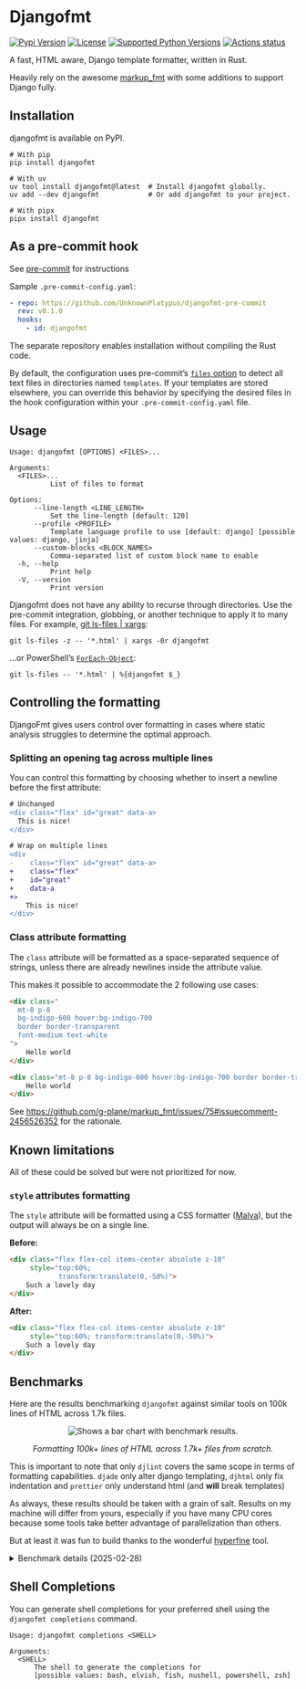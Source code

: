 # Djangofmt

[![Pypi Version](https://img.shields.io/pypi/v/djangofmt.svg)](https://pypi.python.org/djangofmt)
[![License](https://img.shields.io/pypi/l/djangofmt.svg)](https://github.com/UnknownPlatypus/djangofmt/blob/main/LICENSE)
[![Supported Python Versions](https://img.shields.io/pypi/pyversions/djangofmt.svg)](https://pypi.python.org/pypi/djangofmt)
[![Actions status](https://github.com/UnknownPlatypus/djangofmt/actions/workflows/ci.yml/badge.svg)](https://github.com/UnknownPlatypus/djangofmt/actions)

A fast, HTML aware, Django template formatter, written in Rust.

Heavily rely on the awesome [markup_fmt](https://github.com/g-plane/markup_fmt) with some additions to support Django fully.

## Installation

djangofmt is available on PyPI.

```shell
# With pip
pip install djangofmt

# With uv
uv tool install djangofmt@latest  # Install djangofmt globally.
uv add --dev djangofmt            # Or add djangofmt to your project.

# With pipx
pipx install djangofmt
```

## As a pre-commit hook

See [pre-commit](https://github.com/pre-commit/pre-commit) for instructions

Sample `.pre-commit-config.yaml`:

```yaml
- repo: https://github.com/UnknownPlatypus/djangofmt-pre-commit
  rev: v0.1.0
  hooks:
    - id: djangofmt
```

The separate repository enables installation without compiling the Rust code.

By default, the configuration uses pre-commit’s [`files` option](https://pre-commit.com/#creating-new-hooks) to detect
all text files in directories named `templates`. If your templates are stored elsewhere, you can override this behavior
by specifying the desired files in the hook configuration within your `.pre-commit-config.yaml` file.

## Usage

```shell
Usage: djangofmt [OPTIONS] <FILES>...

Arguments:
  <FILES>...
          List of files to format

Options:
      --line-length <LINE_LENGTH>
          Set the line-length [default: 120]
      --profile <PROFILE>
          Template language profile to use [default: django] [possible values: django, jinja]
      --custom-blocks <BLOCK_NAMES>
          Comma-separated list of custom block name to enable
  -h, --help
          Print help
  -V, --version
          Print version
```

Djangofmt does not have any ability to recurse through directories.
Use the pre-commit integration, globbing, or another technique to apply it to many files.
For example, [git ls-files | xargs](https://adamj.eu/tech/2022/03/09/how-to-run-a-command-on-many-files-in-your-git-repository/):

```shell
git ls-files -z -- '*.html' | xargs -0r djangofmt
```

…or PowerShell’s [`ForEach-Object`](https://learn.microsoft.com/en-us/powershell/module/microsoft.powershell.core/foreach-object):

```shell
git ls-files -- '*.html' | %{djangofmt $_}
```

## Controlling the formatting

DjangoFmt gives users control over formatting in cases where
static analysis struggles to determine the optimal approach.

### Splitting an opening tag across multiple lines

You can control this formatting by choosing whether to insert a newline before the first attribute:

```diff
# Unchanged
<div class="flex" id="great" data-a>
  This is nice!
</div>

# Wrap on multiple lines
<div
-    class="flex" id="great" data-a>
+    class="flex"
+    id="great"
+    data-a
+>
    This is nice!
</div>
```

### Class attribute formatting

The `class` attribute will be formatted as a space-separated sequence of strings,
unless there are already newlines inside the attribute value.

This makes it possible to accommodate the 2 following use cases:

```html
<div class="
  mt-8 p-8
  bg-indigo-600 hover:bg-indigo-700
  border border-transparent
  font-medium text-white
">
    Hello world
</div>

<div class="mt-8 p-8 bg-indigo-600 hover:bg-indigo-700 border border-transparent font-medium text-white">
    Hello world
</div>
```

See https://github.com/g-plane/markup_fmt/issues/75#issuecomment-2456526352 for the rationale.

## Known limitations

All of these could be solved but were not prioritized for now.

### `style` attributes formatting

The `style` attribute will be formatted using a CSS formatter ([Malva](https://github.com/g-plane/malva)),
but the output will always be on a single line.

**Before:**

```html
<div class="flex flex-col items-center absolute z-10"
     style="top:60%;
            transform:translate(0,-50%)">
    Such a lovely day
</div>
```

**After:**

```html
<div class="flex flex-col items-center absolute z-10"
     style="top:60%; transform:translate(0,-50%)">
    Such a lovely day
</div>
```

## Benchmarks

Here are the results benchmarking `djangofmt` against similar tools on 100k lines of HTML across 1.7k files.

<p align="center">
  <picture align="center">
    <source media="(prefers-color-scheme: dark)" srcset="https://github.com/user-attachments/assets/3b09a8a2-b5cb-4f1b-a0bc-5f4e3ca169db">
    <source media="(prefers-color-scheme: light)" srcset="https://github.com/user-attachments/assets/88dda91e-cfdd-45a7-a3b4-1f3cc2d0fe95">
    <img alt="Shows a bar chart with benchmark results." src="https://github.com/user-attachments/assets/88dda91e-cfdd-45a7-a3b4-1f3cc2d0fe95">
  </picture>
</p>

<p align="center">
  <i>Formatting 100k+ lines of HTML across 1.7k+ files from scratch.</i>
</p>

This is important to note that only `djlint` covers the same scope in terms of formatting capabilities.
`djade` only alter django templating, `djhtml` only fix indentation and `prettier` only understand html (and **will** break templates)

As always, these results should be taken with a grain of salt.
Results on my machine will differ from yours, especially if you have many CPU cores because some tools take better advantage of parallelization than others.

But at least it was fun to build thanks to the wonderful [hyperfine](https://github.com/sharkdp/hyperfine) tool.

<details>
  <summary>Benchmark details (2025-02-28)</summary>

This was run on my AMD Ryzen 9 7950X (32) @ 5.881GHz.

Tools versions:

- djangofmt: v0.1.0
- prettier: v3.5.2
- djlint: v1.36.4
- djade: v1.3.2
- djhtml: v3.0.7

<pre><code>Benchmark 1: cat /tmp/test-files | xargs --max-procs=0 ../../target/release/djangofmt format --profile django --line-length 120 --quiet
  Time (mean ± σ):      19.8 ms ±   0.9 ms    [User: 179.6 ms, System: 73.7 ms]
  Range (min … max):    18.3 ms …  23.3 ms    73 runs

  Warning: Ignoring non-zero exit code.

Benchmark 2: cat /tmp/test-files | xargs --max-procs=0 djade --target-version 5.1
  Time (mean ± σ):      72.0 ms ±   1.0 ms    [User: 63.2 ms, System: 9.3 ms]
  Range (min … max):    70.5 ms …  73.4 ms    18 runs

Benchmark 3: cat /tmp/test-files | xargs --max-procs=0 djhtml
  Time (mean ± σ):      1.401 s ±  0.026 s    [User: 1.322 s, System: 0.079 s]
  Range (min … max):    1.373 s …  1.453 s    10 runs

Benchmark 4: cat /tmp/test-files | xargs --max-procs=0 djlint --reformat --profile=django --max-line-length 120
  Time (mean ± σ):      2.343 s ±  0.026 s    [User: 64.944 s, System: 1.176 s]
  Range (min … max):    2.297 s …  2.377 s    10 runs

  Warning: Ignoring non-zero exit code.

Benchmark 5: cat /tmp/test-files | xargs --max-procs=0 ./node_modules/.bin/prettier --ignore-unknown --write --print-width 120 --log-level silent
  Time (mean ± σ):      3.226 s ±  0.062 s    [User: 4.481 s, System: 0.261 s]
  Range (min … max):    3.092 s …  3.292 s    10 runs

  Warning: Ignoring non-zero exit code.

Summary
  cat /tmp/test-files | xargs --max-procs=0 ../../target/release/djangofmt format --profile django --line-length 120 --quiet ran
    3.63 ± 0.17 times faster than cat /tmp/test-files | xargs --max-procs=0 djade --target-version 5.1
   70.71 ± 3.45 times faster than cat /tmp/test-files | xargs --max-procs=0 djhtml
  118.28 ± 5.48 times faster than cat /tmp/test-files | xargs --max-procs=0 djlint --reformat --profile=django --max-line-length 120
  162.80 ± 7.96 times faster than cat /tmp/test-files | xargs --max-procs=0 ./node_modules/.bin/prettier --ignore-unknown --write --print-width 120 --log-level silent
</code></pre>
</details>

## Shell Completions

You can generate shell completions for your preferred
shell using the `djangofmt completions` command.

```shell
Usage: djangofmt completions <SHELL>

Arguments:
  <SHELL>
      The shell to generate the completions for
      [possible values: bash, elvish, fish, nushell, powershell, zsh]
```
